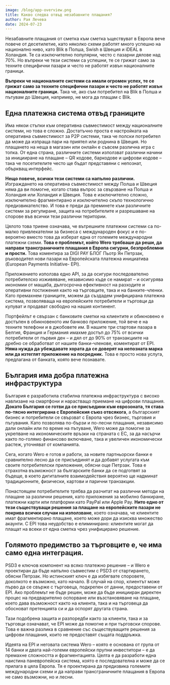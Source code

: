 ```yaml
---
image: /blog/app-overview.png
title: Какво следва отвъд незабавните плащания?
author: Рая Лечева
date: 2024-07-23
---
```


Незабавните плащания от сметка към сметка ъществуват в Европа вече повече от десетилетие, като няколко схеми работят много успешно на национално ниво, като Blik в Полша, Swish в Швеция и iDEAL в Холандия. Те са изключително популярни, често с пазарни дялове над 70%. Но въпреки че тези системи са успешни, те се грижат само за техните специфични пазари и често не работят извън националните граници.

**Въпреки че националните системи са имали огромен успех, те се грижат само за техните специфични пазари и често не работят извън националните граници.** Така че, ако съм потребител на Blik в Полша и пътувам до Швеция, например, не мога да плащам с Blik.

## Една платежна система отвъд границите

Има някои стъпки към оперативна съвместимост между националните системи, но това е сложно. Достатъчно проста е настройката на оперативна съвместимост за P2P системи, така че полски потребител да може да изпраща пари на приятел или роднина в Швеция. Но плащането на неща в магазин или онлайн е съвсем различна игра с топка. От една страна, различните системи използват различни начини за иницииране на плащане – QR кодове, баркодове и цифрови кодове – така че посетителите често ще бъдат представяни с непознат, объркващ интерфейс.

**Нещо повече, всички тези системи са напълно различни.** Изграждането на оперативна съвместимост между Полша и Швеция няма да ви помогне, когато става въпрос за свързване на Полша и Холандия или Холандия и Швеция. Това е изключително сложно, изключително фрагментирано и изключително скъпо технологично предизвикателство. И това е преди да преминете към различните системи за регулиране, защита на потребителите и разрешаване на спорове във всички тези различни територии.

Цялото това триене означава, че вътрешните платежни системи са по-малко привлекателни за бизнеса с международен фокус и е по-вероятно вместо това да изберат една от големите международни платежни схеми. **Това е проблемът, който Wero трябваше да реши, да направи трансграничните плащания в Европа сигурни, безпроблемни и прости.** Това коментира за DIGI PAY БЛОГ Пьотр Ян Петрзак, ръководител нови пазари на Европейската платежна инициатива (European Payments Initiative- EPI).

Приложението използва едно API, за да осигури последователно потребителско изживяване, независимо къде се намират – и осигурява икономии от мащаба, дългосрочна ефективност на разходите и оперативни постижения както на търговците, така и на банките-членки. Като премахнем границите, можем да създадем унифицирана платежна система, позволяваща на европейските потребители и търговци да купуват и продават свободно на нашия континент.

Портфейлът е свързан с банковите сметки на клиентите и обикновено е достъпен в обикновеното им банково приложение, той вече е на техните телефони и в джобовете им. В нашите три стартови пазара в Белгия, Франция и Германия имахме достъп до 75% от всички потребители от първия ден – и дял от до 90% от транзакциите на дребно се обработват от нашите банки-членове, коментират от EPI. **Няма нужда да убеждавате хората да се доверят на непозната марка или да изтеглят приложение на посредник.** Това е просто нова услуга, предлагана от банката, която вече познавате.

## България има добра платежна инфраструктура

България е разработила стабилна платежна инфраструктура с високо навлизане на смартфони и нарастващо приемане на цифрови плащания.
**Докато България се готви да се присъедини към еврозоната, тя става по-тясно интегрирана с Европейския съюз отвсякога**, а българският бизнес и потребители се свързват с Европа чрез бизнес, търговия и пътувания. Като позволява по-бързи и по-лесни плащания, независимо дали онлайн или по време на пътуване, Wero може да помогне за укрепване на икономическите връзки на страната с ЕС, за да насърчи както по-голямо финансово включване, така и увеличен икономически растеж, уточняват от компанията.

Сега, когато Wero е готов и работи, за новите партньорски банки е сравнително лесно да се присъединят и да добавят услугата към своите потребителски приложения, обясни още Петрзак. Това е страхотна възможност за българските банки да се подготвят за бъдеще, в което дигиталните взаимодействия вероятно ще надминат традиционните, физически, картови и парични транзакции.

Понастоящем потребителите трябва да разчитат на различни методи на плащане за различни решения, като приложения за мобилно банкиране, платежни карти или платформи като PayPal или Apple Pay. **Нито едно от тези съществуващи решения за плащане на европейските пазари не покрива всички случаи на използване**, което означава, че клиентите имат фрагментирано плащане, което може дори да изисква множество акаунти. С EPI това неудобство е елиминирано: клиентите могат да плащат на всеки от една сметка чрез унифицирано решение.

## Голямото предимство за търговците е, че има само една интеграция.

PSD3 е ключов компонент на всяко платежно решение – и Wero е проектиран да бъде напълно съвместим с PSD3 от стартирането, обясни Петрзак. Но истинският ключ е да избягвате споровете, доколкото е възможно, като начало.
В случай на спор, клиентът може първо да се свърже с търговеца, подкрепен от данни, предоставени от EPI. Ако проблемът не бъде решен, може да бъде иницииран директен процес на предварително оспорване или възстановяване на плащане, което дава възможност както на клиента, така и на търговеца да обосноват претенцията си и да оспорят другата страна.

Тази подобрена защита и разпоредби както за клиенти, така и за търговци означават, че EPI може да помогне и при търговски спорове. Това е важна разлика в сравнение със съществуващите решения за цифрови плащания, които не предоставят същата поддръжка.

Идеята на EPI и неговата система Wero – която е основана от група от 14 банки и двата най-големи европейски прупни инвеститори – е да премахне сложността и фрагментацията. Целта е да разработи една наистина паневропейска система, която е последователна и може да се прилага в цяла Европа. Тя е проектирана да предизвика големите международни схеми и да направи трансграничните плащания в Европа не само възможни, но и лесни.
